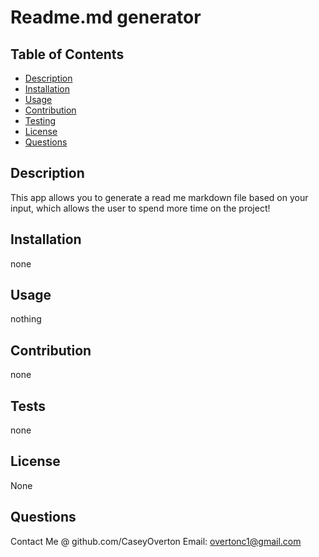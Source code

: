 
  # Readme.md generator


   
## Table of Contents

* [Description](#description)
* [Installation](#installation)
* [Usage](#usage)
* [Contribution](#contribution)
* [Testing](#tests)
* [License](#license)
* [Questions](#questions)

## Description
This app allows you to generate a read me markdown file based on your input, which allows the user to spend more time on the project!

## Installation
 none

## Usage
 nothing

## Contribution
  none

## Tests
none

## License
None

## Questions
 Contact Me @ github.com/CaseyOverton 
 Email: overtonc1@gmail.com
